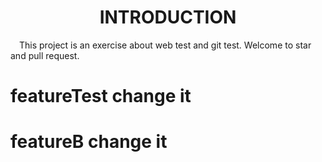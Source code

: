 <center> <b> <h1> INTRODUCTION </h1></b> </center>
&emsp;This project is an exercise about web test and git test. Welcome to star and pull request.

# featureTest change it
# featureB change it